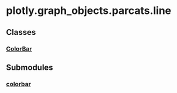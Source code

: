 # plotly.graph_objects.parcats.line

## Classes

### [ColorBar](ColorBar.md)


## Submodules

### [colorbar](colorbar-package/index.md)


